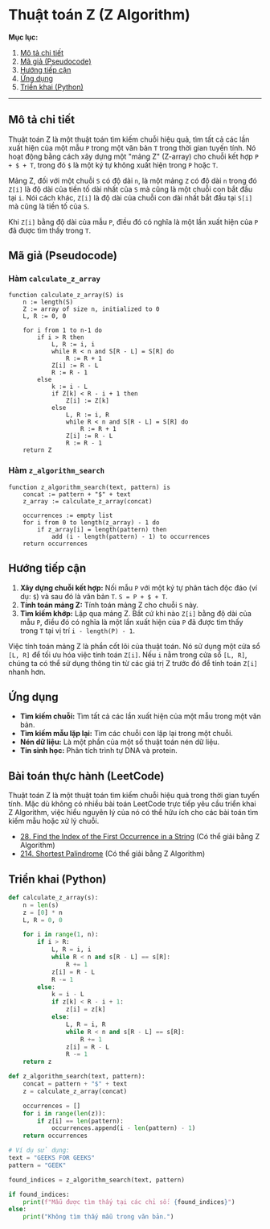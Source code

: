
# Thuật toán Z (Z Algorithm)

**Mục lục:**

1.  [Mô tả chi tiết](#mô-tả-chi-tiết)
2.  [Mã giả (Pseudocode)](#mã-giả-pseudocode)
3.  [Hướng tiếp cận](#hướng-tiếp-cận)
4.  [Ứng dụng](#ứng-dụng)
5.  [Triển khai (Python)](#triển-khai-python)

---

## Mô tả chi tiết

Thuật toán Z là một thuật toán tìm kiếm chuỗi hiệu quả, tìm tất cả các lần xuất hiện của một mẫu `P` trong một văn bản `T` trong thời gian tuyến tính. Nó hoạt động bằng cách xây dựng một "mảng Z" (Z-array) cho chuỗi kết hợp `P + $ + T`, trong đó `$` là một ký tự không xuất hiện trong `P` hoặc `T`.

Mảng Z, đối với một chuỗi `S` có độ dài `n`, là một mảng `Z` có độ dài `n` trong đó `Z[i]` là độ dài của tiền tố dài nhất của `S` mà cũng là một chuỗi con bắt đầu tại `i`. Nói cách khác, `Z[i]` là độ dài của chuỗi con dài nhất bắt đầu tại `S[i]` mà cũng là tiền tố của `S`.

Khi `Z[i]` bằng độ dài của mẫu `P`, điều đó có nghĩa là một lần xuất hiện của `P` đã được tìm thấy trong `T`.

## Mã giả (Pseudocode)

### Hàm `calculate_z_array`

```
function calculate_z_array(S) is
    n := length(S)
    Z := array of size n, initialized to 0
    L, R := 0, 0

    for i from 1 to n-1 do
        if i > R then
            L, R := i, i
            while R < n and S[R - L] = S[R] do
                R := R + 1
            Z[i] := R - L
            R := R - 1
        else
            k := i - L
            if Z[k] < R - i + 1 then
                Z[i] := Z[k]
            else
                L, R := i, R
                while R < n and S[R - L] = S[R] do
                    R := R + 1
                Z[i] := R - L
                R := R - 1
    return Z
```

### Hàm `z_algorithm_search`

```
function z_algorithm_search(text, pattern) is
    concat := pattern + "$" + text
    z_array := calculate_z_array(concat)

    occurrences := empty list
    for i from 0 to length(z_array) - 1 do
        if z_array[i] = length(pattern) then
            add (i - length(pattern) - 1) to occurrences
    return occurrences
```

## Hướng tiếp cận

1.  **Xây dựng chuỗi kết hợp:** Nối mẫu `P` với một ký tự phân tách độc đáo (ví dụ: `$`) và sau đó là văn bản `T`. `S = P + $ + T`.
2.  **Tính toán mảng Z:** Tính toán mảng Z cho chuỗi `S` này.
3.  **Tìm kiếm khớp:** Lặp qua mảng Z. Bất cứ khi nào `Z[i]` bằng độ dài của mẫu `P`, điều đó có nghĩa là một lần xuất hiện của `P` đã được tìm thấy trong `T` tại vị trí `i - length(P) - 1`.

Việc tính toán mảng Z là phần cốt lõi của thuật toán. Nó sử dụng một cửa sổ `[L, R]` để tối ưu hóa việc tính toán `Z[i]`. Nếu `i` nằm trong cửa sổ `[L, R]`, chúng ta có thể sử dụng thông tin từ các giá trị Z trước đó để tính toán `Z[i]` nhanh hơn.

## Ứng dụng

*   **Tìm kiếm chuỗi:** Tìm tất cả các lần xuất hiện của một mẫu trong một văn bản.
*   **Tìm kiếm mẫu lặp lại:** Tìm các chuỗi con lặp lại trong một chuỗi.
*   **Nén dữ liệu:** Là một phần của một số thuật toán nén dữ liệu.
*   **Tin sinh học:** Phân tích trình tự DNA và protein.

## Bài toán thực hành (LeetCode)

Thuật toán Z là một thuật toán tìm kiếm chuỗi hiệu quả trong thời gian tuyến tính. Mặc dù không có nhiều bài toán LeetCode trực tiếp yêu cầu triển khai Z Algorithm, việc hiểu nguyên lý của nó có thể hữu ích cho các bài toán tìm kiếm mẫu hoặc xử lý chuỗi.

*   [28. Find the Index of the First Occurrence in a String](https://leetcode.com/problems/find-the-index-of-the-first-occurrence-in-a-string/) (Có thể giải bằng Z Algorithm)
*   [214. Shortest Palindrome](https://leetcode.com/problems/shortest-palindrome/) (Có thể giải bằng Z Algorithm)

## Triển khai (Python)

```python
def calculate_z_array(s):
    n = len(s)
    z = [0] * n
    L, R = 0, 0

    for i in range(1, n):
        if i > R:
            L, R = i, i
            while R < n and s[R - L] == s[R]:
                R += 1
            z[i] = R - L
            R -= 1
        else:
            k = i - L
            if z[k] < R - i + 1:
                z[i] = z[k]
            else:
                L, R = i, R
                while R < n and s[R - L] == s[R]:
                    R += 1
                z[i] = R - L
                R -= 1
    return z

def z_algorithm_search(text, pattern):
    concat = pattern + "$" + text
    z = calculate_z_array(concat)

    occurrences = []
    for i in range(len(z)):
        if z[i] == len(pattern):
            occurrences.append(i - len(pattern) - 1)
    return occurrences

# Ví dụ sử dụng:
text = "GEEKS FOR GEEKS"
pattern = "GEEK"

found_indices = z_algorithm_search(text, pattern)

if found_indices:
    print(f"Mẫu được tìm thấy tại các chỉ số: {found_indices}")
else:
    print("Không tìm thấy mẫu trong văn bản.")
```
